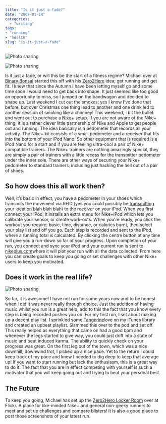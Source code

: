 ```yaml
---
title: "Is it just a fade?"
date: "2007-01-14"
categories:
  - "writing"
tags:
- "running"
- "health"
slug: "is-it-just-a-fade"
---
```


![Photo sharing](/images/357256010.jpg)

![Photo sharing](/images/357258741.jpg)

Is it just a fade, or will this be the start of a fitness regime? Michael over at [Binary Bonsai](https://binarybonsai.com/) started this off with his [Zero2Hero](https://binarybonsai.com/tag/zero2hero) idea; get running and get fit. I knew that since the Autumn I have been letting myself go and some time soon I would need to get back into shape. It just seemed like too good an opportunity to miss, so I jumped on the bandwagon and decided to shape up. Last weekend I cut out the smokes; yes I know I’ve done that before, but over Christmas one thing lead to another and one drink led to another session of smoking like a chimney! This weekend, I bit the bullet and went out to purchase a [Nike+](https://www.apple.com/uk/ipod/nike/) setup. If you are not aware of the Nike+ thing, it is a rather clever little partnership of Nike and Apple to get people out and running. The idea basically is a pedometer that records all your activity. The Nike+ kit consists of a small pedometer and a receiver that fits into the bottom of your iPod Nano. So other equipment that is required is a iPod Nano for a start and if you are feeling ultra-cool a pair of Nike+ compatible trainers. The Nike+ trainers are nothing amazingly special, they are simply a pair of trainers with a little recess for the transmitter pedometer under the inner sole. There are other ways of securing your Nike+ pedometer to standard trainers, including just hacking the hell out of a pair of shoes.

## So how does this all work then?

Well, it’s basic in effect, you have a pedometer in your shoes which transmits the movement via RFID (yes you could possibly be [transmitting](https://www.wired.com/news/culture/0,72202-0.html) your location blah blah blah) to the receiver on your iPod. When you first connect your iPod, it installs an extra menu for Nike+iPod which lets you calibrate your sensor, or create work-outs. When you're ready, you click the workout you require; basic, time, distance, or calories burnt, then select your play list and off you go. Each step is recorded and sent to the iPod, where a running total is calculated. By clicking the centre button at any time will give you a run-down so far of your progress. Upon completion of your run, you connect and sync your iPod and your current run is sent to [nikeplus.com](https://www.nike.com/nikeplus/)where it will plot your run with all the data collected. From here you can create goals to keep you going or set challenges with other Nike+ users to keep you motivated.

## Does it work in the real life?

![Photo sharing](/images/356163579.jpg)

So far, it is awesome! I have not run for some years now and to be honest when I did it was never really through choice. Just the addition of having music whilst you run is a great help, add to this the fact that you know every step is being recorded pushes you on. For my first run, I set about making up a decent play list. I sprinkled some [Tangerine](https://www.potionfactory.com/tangerine/)love on my iTunes library and created an upbeat playlist. Slammed this over to the pod and set off. This really helped as everything that came on had a good bpm and whenever the legs started to give way, you could just drift into a state of music and beat induced karma. The ability to quickly check on your progress was great. On the first leg out of the town, which was a nice downhill, downwind trot, I picked up a nice pace. Yet to the return I could keep track of my pace and knew I needed to dig deep to keep that average up! If you want to start running but lack the enthusiasm, this is a great way to do it. The fact that you are in effect competing with yourself is such a motivator that you will keep going out and trying to beat your personal best.

## The Future

To keep you going, Michael has set up the [Zero2Hero Locker Room](https://www.flickr.com/groups/87184948@N00/) over at Flickr. A place for like-minded Nike+ and general non-geeky runners to meet and set up challenges and compare blisters! It is also a good place to post those screenshots of your latest run.
